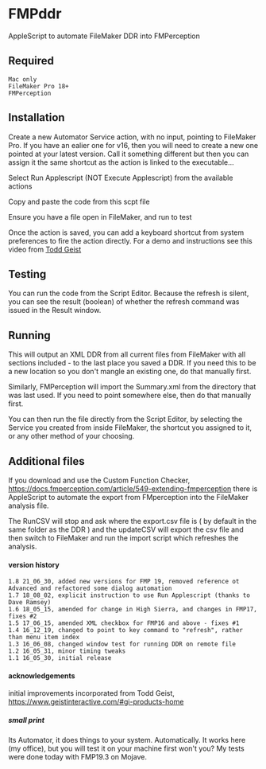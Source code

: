 # FMPddr
AppleScript to automate FileMaker DDR into FMPerception

## Required
    Mac only
    FileMaker Pro 18+
    FMPerception

## Installation
Create a new Automator Service action, with no input, pointing to FileMaker Pro. If you have an ealier one for v16, then you will need to create a new one pointed at your latest version. Call it something different but then you can assign it the same shortcut as the action is linked to the executable...

Select Run Applescript (NOT Execute Applescript) from the available actions

Copy and paste the code from this scpt file

Ensure you have a file open in FileMaker, and run to test

Once the action is saved, you can add a keyboard shortcut from system preferences to fire the action directly. For a demo and instructions see this video from [Todd Geist](https://vimeo.com/168720475)

## Testing
You can run the code from the Script Editor. Because the refresh is silent, you can see the result (boolean) of whether the refresh command was issued in the Result window.

## Running
This will output an XML DDR from all current files from FileMaker with all sections included - to the last place you saved a DDR. If you need this to be a new location so you don't mangle an existing one, do that manually first.

Similarly, FMPerception will import the Summary.xml from the directory that was last used. If you need to point somewhere else, then do that manually first.

You can then run the file directly from the Script Editor, by selecting the Service you created from inside FileMaker, the shortcut you assigned to it, or any other method of your choosing.

## Additional files
If you download and use the Custom Function Checker, https://docs.fmperception.com/article/549-extending-fmperception there is AppleScript to automate the export from FMperception into the FileMaker analysis file.

The RunCSV will stop and ask where the export.csv file is ( by default in the same folder as the DDR ) and the updateCSV will export the csv file and then switch to FileMaker and run the import script which refreshes the analysis. 

#### version history
    1.8 21_06_30, added new versions for FMP 19, removed reference ot Advanced and refactored some dialog automation
    1.7 18_08_02, explicit instruction to use Run Applescript (thanks to Dave Ramsey)
    1.6 18_05_15, amended for change in High Sierra, and changes in FMP17, fixes #2
    1.5 17_06_15, amended XML checkbox for FMP16 and above - fixes #1
    1.4 16_12_19, changed to point to key command to "refresh", rather than menu item index
    1.3 16_06_08, changed window test for running DDR on remote file
    1.2 16_05_31, minor timing tweaks
    1.1 16_05_30, initial release

#### acknowledgements
initial improvements incorporated from Todd Geist, https://www.geistinteractive.com/#gi-products-home

##### small print
Its Automator, it does things to your system. Automatically. It works here (my office), but you will test it on your machine first won't you? My tests were done today with FMP19.3 on Mojave.
